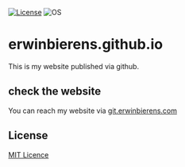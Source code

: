 [![License](https://img.shields.io/badge/License-MIT-blue.svg?style=flat-square)](https://github.com/erwinbierens/erwinbierens.github.io/LICENSE) ![OS](https://img.shields.io/badge/Tested%20On-Linux%20|%20OSX%20|%20Windows%20|%20Android-yellowgreen.svg?style=flat-square)

# erwinbierens.github.io
This is my website published via github. 

## check the website
You can reach my website via [git.erwinbierens.com](https://git.erwinbierens.com)

## License

[MIT Licence](https://github.com/erwinbierens/erwinbierens.github.io/LICENSE)
